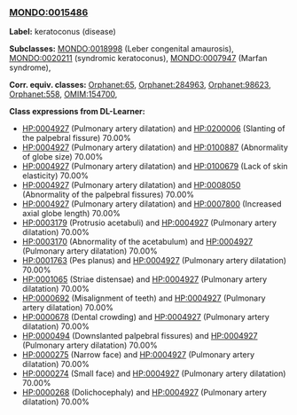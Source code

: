 
### [MONDO:0015486](http://purl.obolibrary.org/obo/MONDO_0015486)
**Label:** keratoconus (disease)

**Subclasses:** [MONDO:0018998](http://purl.obolibrary.org/obo/MONDO_0018998) (Leber congenital amaurosis), [MONDO:0020211](http://purl.obolibrary.org/obo/MONDO_0020211) (syndromic keratoconus), [MONDO:0007947](http://purl.obolibrary.org/obo/MONDO_0007947) (Marfan syndrome), 

**Corr. equiv. classes:** [Orphanet:65](http://www.orpha.net/ORDO/Orphanet_65), [Orphanet:284963](http://www.orpha.net/ORDO/Orphanet_284963), [Orphanet:98623](http://www.orpha.net/ORDO/Orphanet_98623), [Orphanet:558](http://www.orpha.net/ORDO/Orphanet_558), [OMIM:154700](http://purl.obolibrary.org/obo/OMIM_154700), 

**Class expressions from DL-Learner:**

- [HP:0004927](http://purl.obolibrary.org/obo/HP_0004927) (Pulmonary artery dilatation) and [HP:0200006](http://purl.obolibrary.org/obo/HP_0200006) (Slanting of the palpebral fissure) 70.00%
- [HP:0004927](http://purl.obolibrary.org/obo/HP_0004927) (Pulmonary artery dilatation) and [HP:0100887](http://purl.obolibrary.org/obo/HP_0100887) (Abnormality of globe size) 70.00%
- [HP:0004927](http://purl.obolibrary.org/obo/HP_0004927) (Pulmonary artery dilatation) and [HP:0100679](http://purl.obolibrary.org/obo/HP_0100679) (Lack of skin elasticity) 70.00%
- [HP:0004927](http://purl.obolibrary.org/obo/HP_0004927) (Pulmonary artery dilatation) and [HP:0008050](http://purl.obolibrary.org/obo/HP_0008050) (Abnormality of the palpebral fissures) 70.00%
- [HP:0004927](http://purl.obolibrary.org/obo/HP_0004927) (Pulmonary artery dilatation) and [HP:0007800](http://purl.obolibrary.org/obo/HP_0007800) (Increased axial globe length) 70.00%
- [HP:0003179](http://purl.obolibrary.org/obo/HP_0003179) (Protrusio acetabuli) and [HP:0004927](http://purl.obolibrary.org/obo/HP_0004927) (Pulmonary artery dilatation) 70.00%
- [HP:0003170](http://purl.obolibrary.org/obo/HP_0003170) (Abnormality of the acetabulum) and [HP:0004927](http://purl.obolibrary.org/obo/HP_0004927) (Pulmonary artery dilatation) 70.00%
- [HP:0001763](http://purl.obolibrary.org/obo/HP_0001763) (Pes planus) and [HP:0004927](http://purl.obolibrary.org/obo/HP_0004927) (Pulmonary artery dilatation) 70.00%
- [HP:0001065](http://purl.obolibrary.org/obo/HP_0001065) (Striae distensae) and [HP:0004927](http://purl.obolibrary.org/obo/HP_0004927) (Pulmonary artery dilatation) 70.00%
- [HP:0000692](http://purl.obolibrary.org/obo/HP_0000692) (Misalignment of teeth) and [HP:0004927](http://purl.obolibrary.org/obo/HP_0004927) (Pulmonary artery dilatation) 70.00%
- [HP:0000678](http://purl.obolibrary.org/obo/HP_0000678) (Dental crowding) and [HP:0004927](http://purl.obolibrary.org/obo/HP_0004927) (Pulmonary artery dilatation) 70.00%
- [HP:0000494](http://purl.obolibrary.org/obo/HP_0000494) (Downslanted palpebral fissures) and [HP:0004927](http://purl.obolibrary.org/obo/HP_0004927) (Pulmonary artery dilatation) 70.00%
- [HP:0000275](http://purl.obolibrary.org/obo/HP_0000275) (Narrow face) and [HP:0004927](http://purl.obolibrary.org/obo/HP_0004927) (Pulmonary artery dilatation) 70.00%
- [HP:0000274](http://purl.obolibrary.org/obo/HP_0000274) (Small face) and [HP:0004927](http://purl.obolibrary.org/obo/HP_0004927) (Pulmonary artery dilatation) 70.00%
- [HP:0000268](http://purl.obolibrary.org/obo/HP_0000268) (Dolichocephaly) and [HP:0004927](http://purl.obolibrary.org/obo/HP_0004927) (Pulmonary artery dilatation) 70.00%



